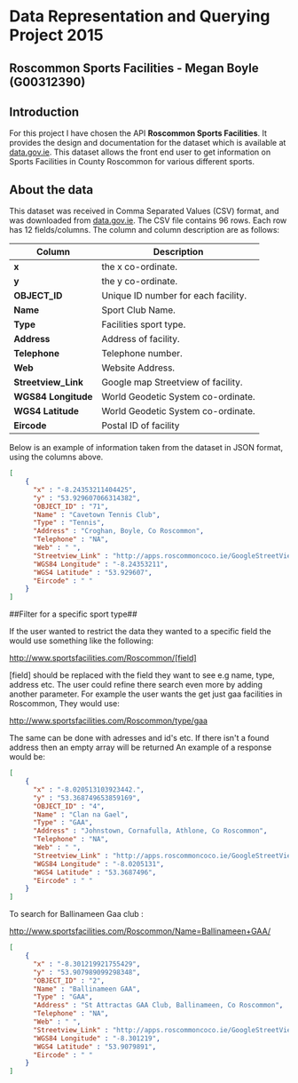 # Data Representation and Querying Project 2015
## Roscommon Sports Facilities - Megan Boyle (G00312390)

## Introduction
For this project I have chosen the API **Roscommon Sports Facilities**. It provides the design and documentation for the dataset which is available at [data.gov.ie](https://data.gov.ie/dataset/roscommon-sports-facilitiesbbc82/resource/fbe3f45a-5411-4279-b0ed-971679f5813b). This dataset allows the front end user to get information on Sports Facilities in County Roscommon for various different sports.

## About the data
This dataset was received in Comma Separated Values (CSV) format, and was downloaded from [data.gov.ie](https://data.gov.ie/dataset/roscommon-sports-facilitiesbbc82/resource/fbe3f45a-5411-4279-b0ed-971679f5813b).
The CSV file contains 96 rows. Each row has 12 fields/columns.
The column and column description are as follows:

Column | Description
------ | -----------
**x** | the x co-ordinate.
**y** | the y co-ordinate.
**OBJECT_ID** | Unique ID number for each facility.
**Name** | Sport Club Name.
**Type** | Facilities sport type.
**Address** | Address of facility.
**Telephone** | Telephone number.
**Web** | Website Address.
**Streetview_Link** | Google map Streetview of facility.
**WGS84 Longitude** | World Geodetic System co-ordinate.
**WGS4 Latitude** | World Geodetic System co-ordinate.
**Eircode** | Postal ID of facility

Below is an example of information taken from the dataset in JSON format, using the columns above.

```json
[
    {
      "x" : "-8.24353211404425",
      "y" : "53.929607066314382",
      "OBJECT_ID" : "71",
      "Name" : "Cavetown Tennis Club",
      "Type" : "Tennis",
      "Address" : "Croghan, Boyle, Co Roscommon",
      "Telephone" : "NA",
      "Web" : " ",
      "Streetview_Link" : "http://apps.roscommoncoco.ie/GoogleStreetView/GoogleMapStreetView.html?Lat=53.929607067645&amp;Lng=-8.24353211344334",
      "WGS84 Longitude" : "-8.24353211",
      "WGS4 Latitude" : "53.929607",
      "Eircode" : " "
    }
]
```

##Filter for a specific sport type##

If the user wanted to restrict the data they wanted to a specific field the would use something like the following:

http://www.sportsfacilities.com/Roscommon/[field]

[field] should be replaced with the field they want to see e.g name, type, address etc.
The user could refine there search even more by adding another parameter. For example the user wants the get just gaa facilities in Roscommon, They would use:

http://www.sportsfacilities.com/Roscommon/type/gaa

The same can be done with adresses and id's etc. If there isn't a found address then an empty array will be returned 
An example of a response would be:

```json
[
    {
      "x" : "-8.020513103923442.",
      "y" : "53.368749653859169",
      "OBJECT_ID" : "4",
      "Name" : "Clan na Gael",
      "Type" : "GAA",
      "Address" : "Johnstown, Cornafulla, Athlone, Co Roscommon",
      "Telephone" : "NA",
      "Web" : " ",
      "Streetview_Link" : "http://apps.roscommoncoco.ie/GoogleStreetView/GoogleMapStreetView.html?Lat=53.3687496550367&amp;Lng=-8.02051310386946",
      "WGS84 Longitude" : "-8.0205131",
      "WGS4 Latitude" : "53.3687496",
      "Eircode" : " "
    }
]
```

To search for Ballinameen Gaa club :

http://www.sportsfacilities.com/Roscommon/Name=Ballinameen+GAA/

```json
[
    {
      "x" : "-8.301219921755429",
      "y" : "53.907989099298348",
      "OBJECT_ID" : "2",
      "Name" : "Ballinameen GAA",
      "Type" : "GAA",
      "Address" : "St Attractas GAA Club, Ballinameen, Co Roscommon",
      "Telephone" : "NA",
      "Web" : " ",
      "Streetview_Link" : "http://apps.roscommoncoco.ie/GoogleStreetView/GoogleMapStreetView.html?Lat=53.9079891002022&amp;Lng=-8.30121992154989",
      "WGS84 Longitude" : "-8.301219",
      "WGS4 Latitude" : "53.9079891",
      "Eircode" : " "
    }
]
```
